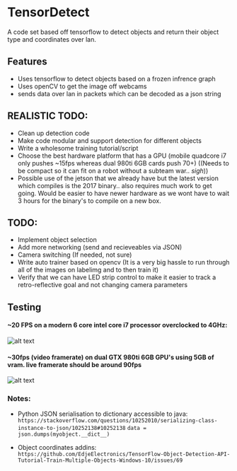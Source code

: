 # TensorDetect

A code set based off tensorflow to detect objects and return their object type and coordinates over lan.

## Features
- Uses tensorflow to detect objects based on a frozen infrence graph
- Uses openCV to get the image off webcams 
- sends data over lan in packets which can be decoded as a json string


## REALISTIC TODO:
- Clean up detection code
- Make code modular and support detection for different objects
- Write a wholesome training tutorial/script
- Choose the best hardware platform that has a GPU (mobile quadcore i7 only pushes ~15fps whereas dual 980ti 6GB cards push 70+)
  ((Needs to be compact so it can fit on a robot without a subteam war.. *sigh*))
- Possible use of the jetson that we already have but the latest version which compiles is the 2017 binary.. also requires much work to get going. Would be easier to have newer hardware as we wont have to wait 3 hours for the binary's to compile on a new box.

## TODO:
- Implement object selection
- Add more networking (send and recieveables via JSON)
- Camera switching (If needed, not sure)
- Write auto trainer based on opencv (It is a very big hassle to run through all of the images on labelimg and to then train it)
- Verify that we can have LED strip control to make it easier to track a retro-reflective goal and not changing camera parameters

## Testing

#### ~20 FPS on a modern 6 core intel core i7 processor overclocked to 4GHz:
![alt text](https://image.ibb.co/ksNkwe/tensor_6core.png)

#### ~30fps (video framerate) on dual GTX 980ti 6GB GPU's using 5GB of vram. live framerate should be around 90fps 
![alt text](https://preview.ibb.co/kAEC9z/tensor_dualgpu.png)

### Notes:
- Python JSON serialisation to dictionary accessible to java:
	`https://stackoverflow.com/questions/10252010/serializing-class-instance-to-json/10252138#10252138`
	`data = json.dumps(myobject.__dict__)`

- Object coordinates addins:
	`https://github.com/EdjeElectronics/TensorFlow-Object-Detection-API-Tutorial-Train-Multiple-Objects-Windows-10/issues/69`

